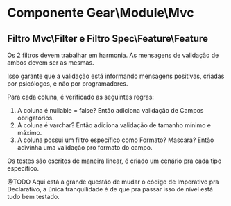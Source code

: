 # Componente Gear\Module\Mvc



## Filtro Mvc\Filter e Filtro Spec\Feature\Feature

Os 2 filtros devem trabalhar em harmonia. As mensagens de validação de ambos devem ser as mesmas.

Isso garante que a validação está informando mensagens positivas, criadas por psicólogos, e não por programadores.

Para cada coluna, é verificado as seguintes regras:

1. A coluna é nullable = false? Então adiciona validação de Campos obrigatórios.
2. A coluna é varchar? Então adiciona validação de tamanho mínimo e máximo.
3. A coluna possui um filtro específico como Formato? Mascara? Então adivinha uma validação pro formato do campo.

Os testes são escritos de maneira linear, é criado um cenário pra cada tipo específico.

@TODO Aqui está a grande questão de mudar o código de Imperativo pra Declarativo, a única tranquilidade é de que pra passar isso de nível está tudo bem testado.

